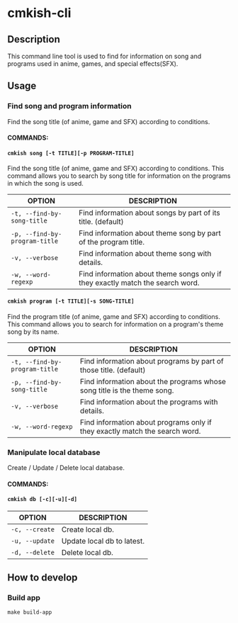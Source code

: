 # cmkish-cli

## Description
This command line tool is used to find for information on song and programs used in anime, games, and special effects(SFX).

## Usage

### Find song and program information

Find the song title (of anime, game and SFX) according to conditions.

#### COMMANDS:

#### `cmkish song [-t TITLE][-p PROGRAM-TITLE]`
Find the song title (of anime, game and SFX) according to conditions.
This command allows you to search by song title for information on the programs in which the song is used.

| OPTION | DESCRIPTION |
| ---- | ---- |
| `-t, --find-by-song-title` | Find information about songs by part of its title. (default) |
| `-p, --find-by-program-title` | Find information about theme song by part of the program title. |
| `-v, --verbose` | Find information about theme song with details. |
| `-w, --word-regexp` | Find information about theme songs only if they exactly match the search word. |

#### `cmkish program [-t TITLE][-s SONG-TITLE]`
Find the program title (of anime, game and SFX) according to conditions.
This command allows you to search for information on a program's theme song by its name.

| OPTION | DESCRIPTION |
| ---- | ---- |
| `-t, --find-by-program-title` | Find information about programs by part of those title. (default) |
| `-p, --find-by-song-title` | Find information about the programs whose song title is the theme song. |
| `-v, --verbose` | Find information about the programs with details. |
| `-w, --word-regexp` | Find information about programs only if they exactly match the search word. |

### Manipulate local database

Create / Update / Delete local database.

#### COMMANDS:

#### `cmkish db [-c][-u][-d]`

| OPTION | DESCRIPTION |
| ---- | ---- |
| `-c, --create` | Create local db. |
| `-u, --update` | Update local db to latest. |
| `-d, --delete` | Delete local db. |

## How to develop

### Build app

```
make build-app
```